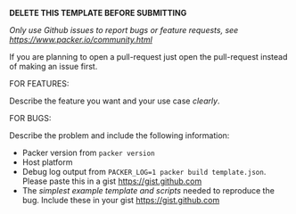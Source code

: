 **DELETE THIS TEMPLATE BEFORE SUBMITTING**

_Only use Github issues to report bugs or feature requests, see
https://www.packer.io/community.html_

If you are planning to open a pull-request just open the pull-request instead of making an issue first.

FOR FEATURES:

Describe the feature you want and your use case _clearly_.

FOR BUGS:

Describe the problem and include the following information:

- Packer version from `packer version`
- Host platform
- Debug log output from `PACKER_LOG=1 packer build template.json`.
  Please paste this in a gist https://gist.github.com
- The _simplest example template and scripts_ needed to reproduce the bug.
  Include these in your gist https://gist.github.com
